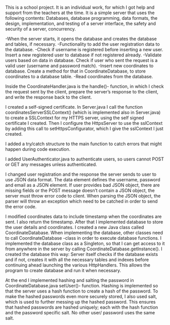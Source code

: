 This is a school project. It is an individual work, for which I got help and support from the teachers at the time.
It is a simple server that uses the following contents: Databases, database programming, data formats, the design, implementation, and testing of a server interface, the safety and security of a server, concurrency.


-When the server starts, it opens the database and creates the database and tables, if necessary.
-Functionality to add the user registration data to the database.
-Check if username is registered before inserting a new user. Insert a new registered user to database if not registered already.
-Validate users based on data in database. Check if user who sent the request is a valid user (username and password match).
-Insert new coordinates to database. Create a method for that in CoordinateDatabase, to store coordinates to a database table.
-Read coordinates from the database. 


Inside the CoordinateHandler.java is the handle()- function, in which I check the request sent by the client, prepare the server’s response to the client, and write the response back to the client.

I created a self-signed certificate. In Server.java I call the function coordinatesServerSSLContext() (which is implemented also in Server.java) to create a SSLContext for my HTTPS server, using the self signed certificate I created. Then I configure the HttpsServer to use the sslContext by adding this call to setHttpsConfigurator, which I give the sslContext I just created.

I added a try/catch structure to the main function to catch errors that might happen during code
execution.

I added UserAuthenticator.java to authenticate users, so users cannot POST or GET any messages unless authenticated.

I changed user registration and the response the server sends to user to use JSON data format. The data element defines the username, password and email as a JSON element.
If user provides bad JSON object, there are missing fields or the POST message doesn’t contain a JSON object, the server must throw error code to client. When parsing the JSON object, the parser will throw an exception which need to be catched in order to send the error code.

I modified coordinates data to include timestamp when the coordinates are sent. I also return the timestamp.
After that I implemented database to store the user details and coordinates.
I created a new Java class called CoordinateDatabase. When implementing the database, other classes need to call CoordinateDatabase -class in order to execute database functions.
I implemented the database class as a Singleton, so that I can get access to it from anywhere in the server by calling CoordinateDatabase.getInstance().
I created the database this way: Server itself checks if the database exists and if not, creates it with all the necessary tables and indexes before continuing ahead launching the various HttpHandlers. This allows the program to create database and run it when necessary.

At the end I implemented hashing and salting the password in CoordinateDatabase.java setUser()- function. Hashing is implemented so that the server uses a hash function to create a hash of the password. To make the hashed passwords even more securely stored, I also used salt, which is used to further messing up the hashed password. This ensures that hashed passwords are hashed uniquely; each with the hash function and the password specific salt. No other user/ password uses the same salt.